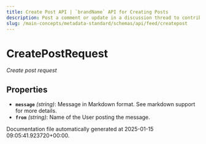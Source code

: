 ```yaml
---
title: Create Post API | `brandName` API for Creating Posts
description: Post a comment or update in a discussion thread to contribute insights, suggestions, or issue resolution on an entity.
slug: /main-concepts/metadata-standard/schemas/api/feed/createpost
---
```


# CreatePostRequest

*Create post request*

## Properties

- **`message`** *(string)*: Message in Markdown format. See markdown support for more details.
- **`from`** *(string)*: Name of the User posting the message.


Documentation file automatically generated at 2025-01-15 09:05:41.923720+00:00.
